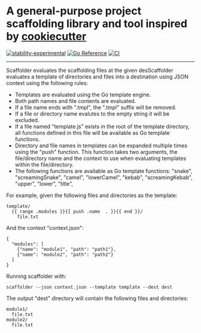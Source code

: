 # A general-purpose project scaffolding library and tool inspired by [cookiecutter](https://github.com/cookiecutter/cookiecutter)

[![stability-experimental](https://img.shields.io/badge/stability-experimental-orange.svg)](https://github.com/mkenney/software-guides/blob/master/STABILITY-BADGES.md#experimental) [![Go Reference](https://pkg.go.dev/badge/github.com/block/scaffolder.svg)](https://pkg.go.dev/github.com/block/scaffolder) [![CI](https://github.com/block/scaffolder/actions/workflows/ci.yml/badge.svg)](https://github.com/block/scaffolder/actions/workflows/ci.yml)

<!-- Note that everything after in this README is used to generate the --help documentation for the command line tool. -->

---

Scaffolder evaluates the scaffolding files at the given desScaffolder evaluates a template of directories and files into a destination using JSON context using the following
rules:

- Templates are evaluated using the Go template engine.
- Both path names and file contents are evaluated.
- If a file name ends with ".tmpl", the ".tmpl" suffix will be removed.
- If a file or directory name evalutes to the empty string it will be excluded.
- If a file named "template.js" exists in the root of the template directory,
  all functions defined in this file will be available as Go template functions.
- Directory and file names in templates can be expanded multiple times
  using the "push" function. This function takes two arguments, the
  file/directory name and the context to use when evaluating templates within
  the file/directory.
- The following functions are available as Go template functions: "snake", "screamingSnake", "camel", "lowerCamel",
  "kebab", "screamingKebab", "upper", "lower", "title",


For example, given the following files and directories as the template:

	template/
	  {{ range .modules }}{{ push .name  . }}{{ end }}/
	    file.txt

And the context "context.json":

    {
      "modules": [
        {"name": "module1", "path": "path1"},
        {"name": "module2", "path": "path2"}
      ]
    }

Running scaffolder with:

    scaffolder --json context.json --template template --dest dest

The output "dest" directory will contain the following files and directories:

    module1/
      file.txt
    module2/
      file.txt
